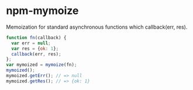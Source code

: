 # npm-mymoize
Memoization for standard asynchronous functions which callback(err, res).

```javascript
function fn(callback) {
  var err = null;
  var res = {ok: 1};
  callback(err, res);
};
var mymoized = mymoize(fn);
mymoized();
mymoized.getErr(); // => null
mymoized.getRes(); // => {ok: 1}
```
